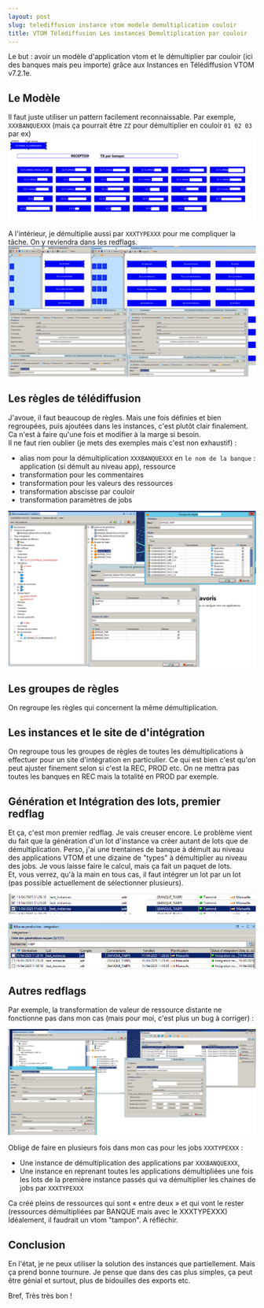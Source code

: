```yaml
---
layout: post
slug: telediffusion instance vtom modele demultiplication couloir
title: VTOM Télédiffusion Les instances Demultiplication par couloir
---
```

Le but : avoir un modèle d'application vtom et le démultiplier par couloir (ici des banques mais peu importe) grâce aux Instances en Télédiffusion VTOM v7.2.1e.

## Le Modèle
Il faut juste utiliser un pattern facilement reconnaissable. Par exemple, `XXXBANQUEXXX` (mais ça pourrait être `ZZ` pour démultiplier en couloir `01 02 03` par ex)  
![télédiffusion vtom instance vtom modèle demultiplication couloir](/assets/img/instance_01.PNG "télédiffusion vtom instance vtom modèle demultiplication couloir")  

A l'intérieur, je démultiplie aussi par `XXXTYPEXXX` pour me compliquer la tâche. On y reviendra dans les redflags.  
![télédiffusion vtom instance vtom modèle demultiplication couloir](/assets/img/instance_02.PNG "télédiffusion vtom instance vtom modèle demultiplication couloir")  

## Les règles de télédiffusion
J'avoue, il faut beaucoup de règles. Mais une fois définies et bien regroupées, puis ajoutées dans les instances, c'est plutôt clair finalement. Ca n'est à faire qu'une fois et modifier à la marge si besoin.  
Il ne faut rien oublier (je mets des exemples mais c'est non exhaustif) :  
 * alias nom pour la démultiplication `XXXBANQUEXXX` en `le nom de la banque` : application (si démult au niveau app), ressource
 * transformation pour les commentaires
 * transformation pour les valeurs des ressources
 * transformation abscisse par couloir
 * transformation paramètres de jobs

![télédiffusion vtom instance groupe de règles](/assets/img/instance_1.PNG "télédiffusion vtom instance groupe de règles")  

## Les groupes de règles
On regroupe les règles qui concernent la même démultiplication.  

## Les instances et le site de d'intégration
On regroupe tous les groupes de règles de toutes les démultiplications à effectuer pour un site d'intégration en particulier.
Ce qui est bien c'est qu'on peut ajuster finement selon si c'est la REC, PROD etc. On ne mettra pas toutes les banques en REC mais la totalité en PROD par exemple.  

## Génération et Intégration des lots, premier redflag
Et ça, c'est mon premier redflag. Je vais creuser encore.
Le problème vient du fait que la génération d'un lot d'instance va créer autant de lots que de démultiplication.
Perso, j'ai une trentaines de banque à démult au niveau des applications VTOM et une dizaine de "types" à démultiplier au niveau des jobs. Je vous laisse faire le calcul, mais ça fait un paquet de lots.  
Et, vous verrez, qu'à la main en tous cas, il faut intégrer un lot par un lot (pas possible actuellement de sélectionner plusieurs).  

![télédiffusion vtom génération lots](/assets/img/instance_2.PNG "télédiffusion vtom génération lots")  

![télédiffusion vtom intégration lots](/assets/img/instance_3.PNG "télédiffusion vtom intégration lots") 

## Autres redflags
Par exemple, la transformation de valeur de ressource distante ne fonctionne pas dans mon cas (mais pour moi, c'est plus un bug à corriger) :  

![télédiffusion vtom redflag transformation ressource distante](/assets/img/instance_redflag_1.PNG "télédiffusion vtom redflag transformation ressource distante")

Obligé de faire en plusieurs fois dans mon cas pour les jobs `XXXTYPEXXX` :  
 * Une instance de démultiplication des applications par `XXXBANQUEXXX`, 
 * Une instance en reprenant toutes les applications démultipliées une fois les lots de la première instance passés qui va démultiplier les chaines de jobs par `XXXTYPEXXX`

Ca créé pleins de ressources qui sont « entre deux » et qui vont le rester (ressources démultipliées par BANQUE mais avec le XXXTYPEXXX)  
Idéalement, il faudrait un vtom "tampon". A réfléchir.

## Conclusion
En l'état, je ne peux utiliser la solution des instances que partiellement. Mais ça prend bonne tournure. Je pense que dans des cas plus simples, ça peut être génial et surtout, plus de bidouilles des exports etc. 

Bref, Très très bon !
